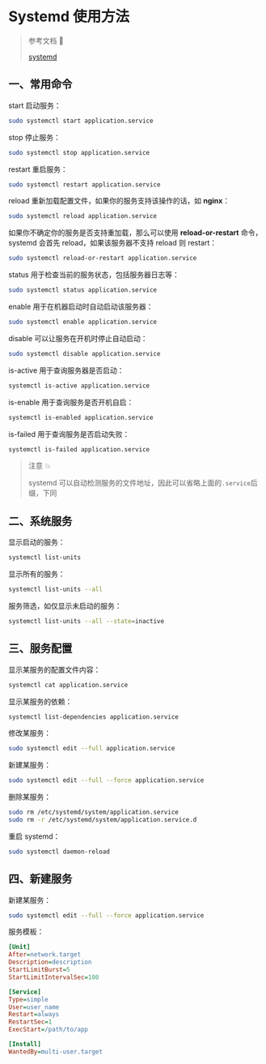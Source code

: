 # Systemd 使用方法

> 参考文档 📝
>
> [systemd](https://www.digitalocean.com/community/tutorials/how-to-use-systemctl-to-manage-systemd-services-and-units)

## 一、常用命令

start 启动服务：

```sh
sudo systemctl start application.service
```

stop 停止服务：

```sh
sudo systemctl stop application.service
```

restart 重启服务：

```sh
sudo systemctl restart application.service
```

reload 重新加载配置文件，如果你的服务支持该操作的话，如 **nginx**：

```sh
sudo systemctl reload application.service
```

如果你不确定你的服务是否支持重加载，那么可以使用 **reload-or-restart** 命令，systemd 会首先 reload，如果该服务器不支持 reload 则 restart：

```sh
sudo systemctl reload-or-restart application.service
```

status 用于检查当前的服务状态，包括服务器日志等：

```sh
sudo systemctl status application.service
```

enable 用于在机器启动时自动启动该服务器：

```sh
sudo systemctl enable application.service
```

disable 可以让服务在开机时停止自动启动：

```sh
sudo systemctl disable application.service
```

is-active 用于查询服务器是否启动：

```sh
systemctl is-active application.service
```

is-enable 用于查询服务是否开机自启：

```sh
systemctl is-enabled application.service
```

is-failed 用于查询服务是否启动失败：

```sh
systemctl is-failed application.service
```

> 注意 💥
>
> systemd 可以自动检测服务的文件地址，因此可以省略上面的`.service`后缀，下同

## 二、系统服务

显示启动的服务：

```sh
systemctl list-units
```

显示所有的服务：

```sh
systemctl list-units --all
```

服务筛选，如仅显示未启动的服务：

```sh
systemctl list-units --all --state=inactive
```

## 三、服务配置

显示某服务的配置文件内容：

```sh
systemctl cat application.service
```

显示某服务的依赖：

```sh
systemctl list-dependencies application.service
```

修改某服务：

```sh
sudo systemctl edit --full application.service
```

新建某服务：

```sh
sudo systemctl edit --full --force application.service
```

删除某服务：

```sh
sudo rm /etc/systemd/system/application.service
sudo rm -r /etc/systemd/system/application.service.d
```

重启 systemd：

```sh
sudo systemctl daemon-reload
```

## 四、新建服务

新建某服务：

```sh
sudo systemctl edit --full --force application.service
```

服务模板：

```ini
[Unit]
After=network.target
Description=description
StartLimitBurst=5
StartLimitIntervalSec=100

[Service]
Type=simple
User=user_name
Restart=always
RestartSec=1
ExecStart=/path/to/app

[Install]
WantedBy=multi-user.target
```
